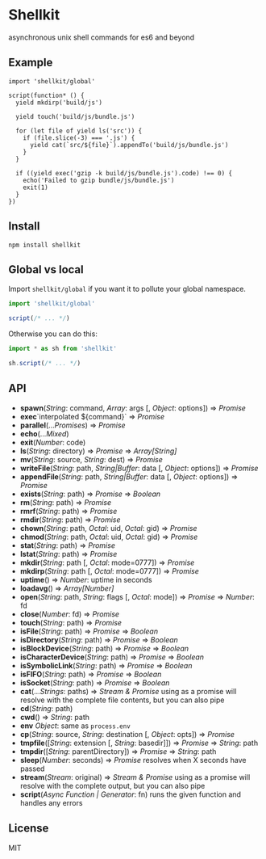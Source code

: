 # Shellkit

asynchronous unix shell commands for es6 and beyond

## Example

```console
import 'shellkit/global'

script(function* () {
  yield mkdirp('build/js')

  yield touch('build/js/bundle.js')

  for (let file of yield ls('src')) {
    if (file.slice(-3) === '.js') {
      yield cat(`src/${file}`).appendTo('build/js/bundle.js')
    }
  }

  if ((yield exec('gzip -k build/js/bundle.js').code) !== 0) {
    echo('Failed to gzip bundle/js/bundle.js')
    exit(1)
  }
})
```

## Install

```console
npm install shellkit
```

## Global vs local

Import `shellkit/global` if you want it to pollute your global namespace.

```javascript
import 'shellkit/global'

script(/* ... */)
```

Otherwise you can do this:

```javascript
import * as sh from 'shellkit'

sh.script(/* ... */)
```

## API

* **spawn**(*String*: command, *Array*: args [, *Object*: options]) => *Promise*
* **exec**\`interpolated ${command}\` => *Promise*
* **parallel**(...*Promises*) => *Promise*
* **echo**(...*Mixed*)
* **exit**(*Number*: code)
* **ls**(*String*: directory) => *Promise* => *Array[String]*
* **mv**(*String*: source, *String*: dest) => *Promise*
* **writeFile**(*String*: path, *String|Buffer*: data [, *Object*: options]) => *Promise*
* **appendFile**(*String*: path, *String|Buffer*: data [, *Object*: options]) => *Promise*
* **exists**(*String*: path) => *Promise* => *Boolean*
* **rm**(*String*: path) => *Promise*
* **rmrf**(*String*: path) => *Promise*
* **rmdir**(*String*: path) => *Promise*
* **chown**(*String*: path, *Octal*: uid, *Octal*: gid) => *Promise*
* **chmod**(*String*: path, *Octal*: uid, *Octal*: gid) => *Promise*
* **stat**(*String*: path) => *Promise*
* **lstat**(*String*: path) => *Promise*
* **mkdir**(*String*: path [, *Octal*: mode=0777]) => *Promise*
* **mkdirp**(*String*: path [, *Octal*: mode=0777]) => *Promise*
* **uptime**() => *Number*: uptime in seconds
* **loadavg**() => *Array[Number]*
* **open**(*String*: path, *String*: flags [, *Octal*: mode]) => *Promise* => *Number*: fd
* **close**(*Number*: fd) => *Promise*
* **touch**(*String*: path) => *Promise*
* **isFile**(*String*: path) => *Promise* => *Boolean*
* **isDirectory**(*String*: path) => *Promise* => *Boolean*
* **isBlockDevice**(*String*: path) => *Promise* => *Boolean*
* **isCharacterDevice**(*String*: path) => *Promise* => *Boolean*
* **isSymbolicLink**(*String*: path) => *Promise* => *Boolean*
* **isFIFO**(*String*: path) => *Promise* => *Boolean*
* **isSocket**(*String*: path) => *Promise* => *Boolean*
* **cat**(...*Strings*: paths) => *Stream & Promise* using as a promise will resolve with the complete file contents, but you can also pipe
* **cd**(*String*: path)
* **cwd**() => *String*: path
* **env** *Object*: same as `process.env`
* **cp**(*String*: source, *String*: destination [, *Object*: opts]) => *Promise*
* **tmpfile**([*String*: extension [, *String*: basedir]]) => *Promise* => *String*: path
* **tmpdir**([*String*: parentDirectory]) => *Promise* => *String*: path
* **sleep**(*Number*: seconds) => *Promise* resolves when X seconds have passed
* **stream**(*Stream*: original) => *Stream & Promise* using as a promise will resolve with the complete output, but you can also pipe
* **script**(*Async Function | Generator*: fn) runs the given function and handles any errors

## License

MIT
